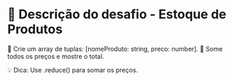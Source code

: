 # 📄 Descrição do desafio -  Estoque de Produtos

📘 Crie um array de tuplas: [nomeProduto: string, preco: number].
🎯 Some todos os preços e mostre o total.

💡 Dica: Use .reduce() para somar os preços.